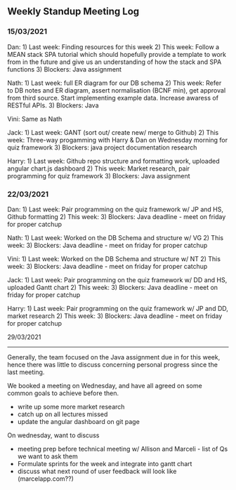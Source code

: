 ## Weekly Standup Meeting Log

### 15/03/2021

Dan:   1) Last week: Finding resources for this week 2) This week: Follow a MEAN stack SPA tutorial which should hopefully provide a template to work from in the future and give us an understanding of how the stack and SPA functions 3) Blockers: Java assignment

Nath:  1) Last week: full ER diagram for our DB schema 2) This week: Refer to DB notes and ER diagram, assert normalisation (BCNF min), get approval from third source. Start implementing example data. Increase awaress of RESTful APIs. 3) Blockers: Java

Vini: Same as Nath

Jack:  1) Last week: GANT (sort out/ create new/ merge to Github) 2) This week: Three-way progamming with Harry & Dan on Wednesday morning for quiz framework 3) Blockers: java project documentation research

Harry: 1) Last week: Github repo structure and formatting work, uploaded angular chart.js dashboard 2) This week: Market research, pair programming for quiz framework 3) Blockers: Java assignment

### 22/03/2021

Dan:   1) Last week: Pair programming on the quiz framework w/ JP and HS, Github formatting 2) This week:  3) Blockers: Java deadline - meet on friday for proper catchup

Nath:  1) Last week: Worked on the DB Schema and structure w/ VG 2) This week:  3) Blockers: Java deadline - meet on friday for proper catchup

Vini:  1) Last week: Worked on the DB Schema and structure w/ NT 2) This week:  3) Blockers: Java deadline - meet on friday for proper catchup

Jack:  1) Last week: Pair programming on the quiz framework w/ DD and HS, uploaded Gantt chart 2) This week:  3) Blockers: Java deadline - meet on friday for proper catchup

Harry: 1) Last week: Pair programming on the quiz framework w/ JP and DD, market research 2) This week:  3) Blockers: Java deadline - meet on friday for proper catchup



29/03/2021

---

Generally, the team focused on the Java assignment due in for this week, hence there was little to discuss concerning personal progress since the last meeting.

We booked a meeting on Wednesday, and have all agreed on some common goals to achieve before then.

* write up some more market research 
* catch up on all lectures missed 
* update the angular dashboard on git page 

On wednesday, want to discuss 

- meeting prep before technical meeting w/ Allison and Marceli - list of Qs we want to ask them 
- Formulate sprints for the week and integrate into gantt chart 
- discuss what next round of user feedback will look like (marcelapp.com??)